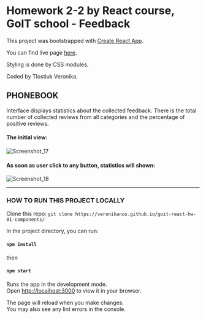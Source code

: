 # Homework 2-2 by React course, GoIT school - Feedback

This project was bootstrapped with
[Create React App](https://github.com/facebook/create-react-app).

You can find live page
[here](https://veronikanos.github.io/goit-react-hw-02-feedback/).

Styling is done by CSS modules.

Coded by Tlostiuk Veronika.

## PHONEBOOK

Interface displays statistics about the collected feedback. There is the total number of collected reviews from all categories and the percentage of positive reviews. 

#### The initial view:
![Screenshot_17](https://user-images.githubusercontent.com/49239848/208965013-89986fde-eb45-49dc-abbb-556fe8271795.png)


#### As soon as user click to any button, statistics will shown:
![Screenshot_18](https://user-images.githubusercontent.com/49239848/208965202-96062c74-aa0a-4e6a-9915-c363da88686a.png)


---

### HOW TO RUN THIS PROJECT LOCALLY

Clone this repo:
`git clone https://veronikanos.github.io/goit-react-hw-01-components/`

In the project directory, you can run:

#### `npm install`

then

#### `npm start`

Runs the app in the development mode.\
Open [http://localhost:3000](http://localhost:3000) to view it in your browser.

The page will reload when you make changes.\
You may also see any lint errors in the console.
